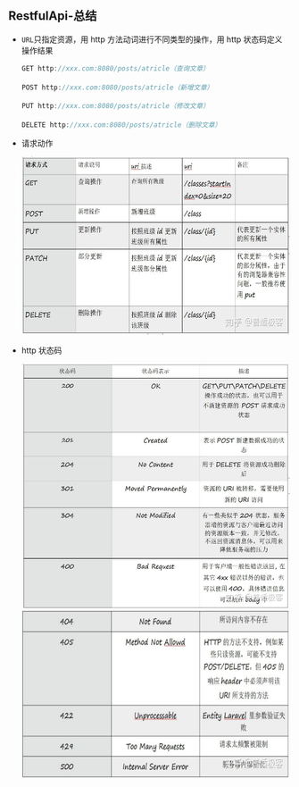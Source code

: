 ## RestfulApi-总结

- `URL`只指定资源，用 http 方法动词进行不同类型的操作，用 http 状态码定义操作结果

  ```js
  GET http://xxx.com:8080/posts/atricle（查询文章）

  POST http://xxx.com:8080/posts/atricle（新增文章）

  PUT http://xxx.com:8080/posts/atricle（修改文章）

  DELETE http://xxx.com:8080/posts/atricle（删除文章）
  ```

- 请求动作

  <img src="./image/restful-api.jpg" width="600" height="320">

- http 状态码

  <img src="./image/code-1.png" width="600" height="440">
  <img src="./image/code-2.png" width="600" height="300">
